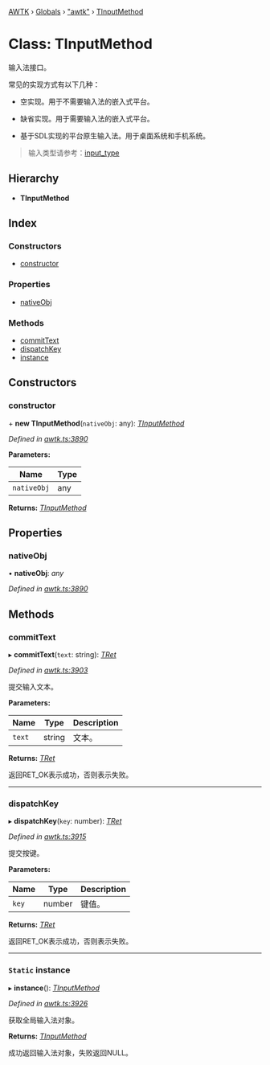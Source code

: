 [AWTK](../README.md) › [Globals](../globals.md) › ["awtk"](../modules/_awtk_.md) › [TInputMethod](_awtk_.tinputmethod.md)

# Class: TInputMethod

输入法接口。

常见的实现方式有以下几种：

* 空实现。用于不需要输入法的嵌入式平台。

* 缺省实现。用于需要输入法的嵌入式平台。

* 基于SDL实现的平台原生输入法。用于桌面系统和手机系统。

> 输入类型请参考：[input\_type](input_type_t.md)

## Hierarchy

* **TInputMethod**

## Index

### Constructors

* [constructor](_awtk_.tinputmethod.md#constructor)

### Properties

* [nativeObj](_awtk_.tinputmethod.md#nativeobj)

### Methods

* [commitText](_awtk_.tinputmethod.md#committext)
* [dispatchKey](_awtk_.tinputmethod.md#dispatchkey)
* [instance](_awtk_.tinputmethod.md#static-instance)

## Constructors

###  constructor

\+ **new TInputMethod**(`nativeObj`: any): *[TInputMethod](_awtk_.tinputmethod.md)*

*Defined in [awtk.ts:3890](https://github.com/zlgopen/awtk-binding/blob/d9c773a/tools/code_gen/js/output/awtk.ts#L3890)*

**Parameters:**

Name | Type |
------ | ------ |
`nativeObj` | any |

**Returns:** *[TInputMethod](_awtk_.tinputmethod.md)*

## Properties

###  nativeObj

• **nativeObj**: *any*

*Defined in [awtk.ts:3890](https://github.com/zlgopen/awtk-binding/blob/d9c773a/tools/code_gen/js/output/awtk.ts#L3890)*

## Methods

###  commitText

▸ **commitText**(`text`: string): *[TRet](../enums/_awtk_.tret.md)*

*Defined in [awtk.ts:3903](https://github.com/zlgopen/awtk-binding/blob/d9c773a/tools/code_gen/js/output/awtk.ts#L3903)*

提交输入文本。

**Parameters:**

Name | Type | Description |
------ | ------ | ------ |
`text` | string | 文本。  |

**Returns:** *[TRet](../enums/_awtk_.tret.md)*

返回RET_OK表示成功，否则表示失败。

___

###  dispatchKey

▸ **dispatchKey**(`key`: number): *[TRet](../enums/_awtk_.tret.md)*

*Defined in [awtk.ts:3915](https://github.com/zlgopen/awtk-binding/blob/d9c773a/tools/code_gen/js/output/awtk.ts#L3915)*

提交按键。

**Parameters:**

Name | Type | Description |
------ | ------ | ------ |
`key` | number | 键值。  |

**Returns:** *[TRet](../enums/_awtk_.tret.md)*

返回RET_OK表示成功，否则表示失败。

___

### `Static` instance

▸ **instance**(): *[TInputMethod](_awtk_.tinputmethod.md)*

*Defined in [awtk.ts:3926](https://github.com/zlgopen/awtk-binding/blob/d9c773a/tools/code_gen/js/output/awtk.ts#L3926)*

获取全局输入法对象。

**Returns:** *[TInputMethod](_awtk_.tinputmethod.md)*

成功返回输入法对象，失败返回NULL。
